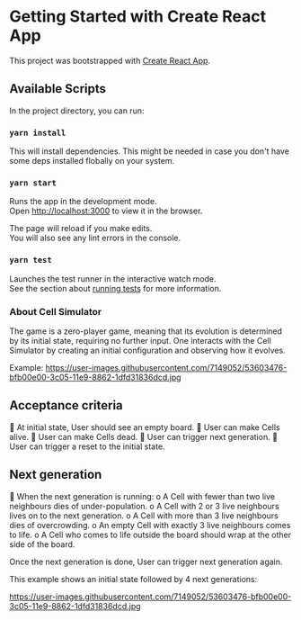 # Getting Started with Create React App

This project was bootstrapped with [Create React App](https://github.com/facebook/create-react-app).

## Available Scripts

In the project directory, you can run:

### `yarn install`

This will install dependencies. This might be needed in case you don't have some deps installed flobally on your system.

### `yarn start`

Runs the app in the development mode.\
Open [http://localhost:3000](http://localhost:3000) to view it in the browser.

The page will reload if you make edits.\
You will also see any lint errors in the console.

### `yarn test`

Launches the test runner in the interactive watch mode.\
See the section about [running tests](https://facebook.github.io/create-react-app/docs/running-tests) for more information.

### About Cell Simulator

The game is a zero-player game, meaning that its evolution is determined by its initial state,
requiring no further input. One interacts with the Cell Simulator by creating an initial configuration
and observing how it evolves.

Example: https://user-images.githubusercontent.com/7149052/53603476-bfb00e00-3c05-11e9-8862-1dfd31836dcd.jpg

## Acceptance criteria

 At initial state, User should see an empty board.
 User can make Cells alive.
 User can make Cells dead.
 User can trigger next generation.
 User can trigger a reset to the initial state.

## Next generation

 When the next generation is running:
o A Cell with fewer than two live neighbours dies of under-population.
o A Cell with 2 or 3 live neighbours lives on to the next generation.
o A Cell with more than 3 live neighbours dies of overcrowding.
o An empty Cell with exactly 3 live neighbours comes to life.
o A Cell who comes to life outside the board should wrap at the other side of the
board.

Once the next generation is done, User can trigger next generation again.

This example shows an initial state followed by 4 next generations:

https://user-images.githubusercontent.com/7149052/53603476-bfb00e00-3c05-11e9-8862-1dfd31836dcd.jpg
